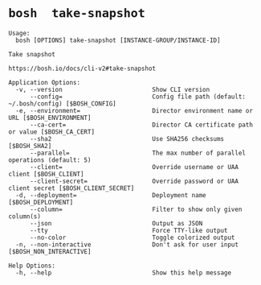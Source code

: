 # `bosh  take-snapshot `

    Usage:
      bosh [OPTIONS] take-snapshot [INSTANCE-GROUP/INSTANCE-ID]
    
    Take snapshot
    
    https://bosh.io/docs/cli-v2#take-snapshot
    
    Application Options:
      -v, --version                         Show CLI version
          --config=                         Config file path (default: ~/.bosh/config) [$BOSH_CONFIG]
      -e, --environment=                    Director environment name or URL [$BOSH_ENVIRONMENT]
          --ca-cert=                        Director CA certificate path or value [$BOSH_CA_CERT]
          --sha2                            Use SHA256 checksums [$BOSH_SHA2]
          --parallel=                       The max number of parallel operations (default: 5)
          --client=                         Override username or UAA client [$BOSH_CLIENT]
          --client-secret=                  Override password or UAA client secret [$BOSH_CLIENT_SECRET]
      -d, --deployment=                     Deployment name [$BOSH_DEPLOYMENT]
          --column=                         Filter to show only given column(s)
          --json                            Output as JSON
          --tty                             Force TTY-like output
          --no-color                        Toggle colorized output
      -n, --non-interactive                 Don't ask for user input [$BOSH_NON_INTERACTIVE]
    
    Help Options:
      -h, --help                            Show this help message
